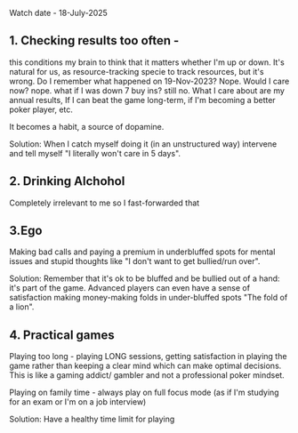 Watch date - 18-July-2025


## 1. Checking results too often -


this conditions my brain to think that it matters whether I'm up or down.
It's natural for us, as resource-tracking specie to track resources, but it's wrong. 
Do I remember what happened on 19-Nov-2023? Nope. Would I care now? nope. what if I was down 7 buy ins? still no. What I care about are my annual results, If I can beat the game long-term,  if I'm becoming a better poker player, etc.

It becomes a habit, a source of dopamine.

Solution: When I catch myself doing it (in an unstructured way) intervene and tell myself "I literally won't care in 5 days".


## 2. Drinking Alchohol 

Completely irrelevant to me so I fast-forwarded that

## 3.Ego

Making bad calls and paying a premium in underbluffed spots for mental issues and stupid thoughts like "I don't want to get bullied/run over". 

Solution: Remember that it's ok to be bluffed and be bullied out of a hand: it's part of the game. Advanced players can even have a sense of satisfaction making money-making folds in under-bluffed spots "The fold of a lion".

## 4. Practical games

Playing too long - playing LONG sessions, getting satisfaction in playing the game rather than keeping a clear mind which can make optimal decisions.  This is like a gaming addict/ gambler and not a  professional poker mindset.

Playing on family time - always play on full focus mode (as if I'm studying for an exam or I'm on a job interview)

Solution: Have a healthy time limit for playing